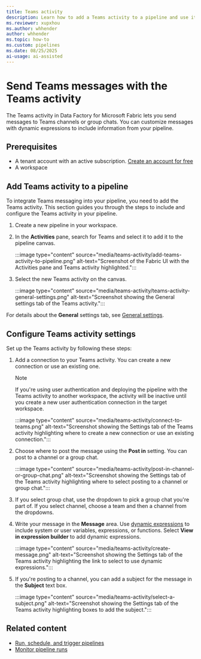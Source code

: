 ```yaml
---
title: Teams activity
description: Learn how to add a Teams activity to a pipeline and use it to send a Teams message.
ms.reviewer: xupxhou
ms.author: whhender
author: whhender
ms.topic: how-to
ms.custom: pipelines
ms.date: 08/25/2025
ai-usage: ai-assisted
---
```


# Send Teams messages with the Teams activity

The Teams activity in Data Factory for Microsoft Fabric lets you send messages to Teams channels or group chats. You can customize messages with dynamic expressions to include information from your pipeline.

## Prerequisites

* A tenant account with an active subscription. [Create an account for free](../fundamentals/fabric-trial.md)
* A workspace

## Add Teams activity to a pipeline

To integrate Teams messaging into your pipeline, you need to add the Teams activity. This section guides you through the steps to include and configure the Teams activity in your pipeline.

1. Create a new pipeline in your workspace.
1. In the **Activities** pane, search for Teams and select it to add it to the pipeline canvas.

   :::image type="content" source="media/teams-activity/add-teams-activity-to-pipeline.png" alt-text="Screenshot of the Fabric UI with the Activities pane and Teams activity highlighted.":::

1. Select the new Teams activity on the canvas.

   :::image type="content" source="media/teams-activity/teams-activity-general-settings.png" alt-text="Screenshot showing the General settings tab of the Teams activity.":::

For details about the **General** settings tab, see [General settings](activity-overview.md#general-settings).

## Configure Teams activity settings

Set up the Teams activity by following these steps:

1. Add a connection to your Teams activity. You can create a new connection or use an existing one.

    > [!NOTE]
    > If you're using user authentication and deploying the pipeline with the Teams activity to another workspace, the activity will be inactive until you create a new user authentication connection in the target workspace.

   :::image type="content" source="media/teams-activity/connect-to-teams.png" alt-text="Screenshot showing the Settings tab of the Teams activity highlighting where to create a new connection or use an existing connection.":::

1. Choose where to post the message using the **Post in** setting. You can post to a channel or a group chat.

   :::image type="content" source="media/teams-activity/post-in-channel-or-group-chat.png" alt-text="Screenshot showing the Settings tab of the Teams activity highlighting where to select posting to a channel or group chat.":::

1. If you select group chat, use the dropdown to pick a group chat you're part of. If you select channel, choose a team and then a channel from the dropdowns.

1. Write your message in the **Message** area. Use [dynamic expressions](expression-language.md) to include system or user variables, expressions, or functions. Select **View in expression builder** to add dynamic expressions.

   :::image type="content" source="media/teams-activity/create-message.png" alt-text="Screenshot showing the Settings tab of the Teams activity highlighting the link to select to use dynamic expressions.":::

1. If you're posting to a channel, you can add a subject for the message in the **Subject** text box.

   :::image type="content" source="media/teams-activity/select-a-subject.png" alt-text="Screenshot showing the Settings tab of the Teams activity highlighting boxes to add the subject.":::

## Related content

- [Run, schedule, and trigger pipelines](pipeline-runs.md)
- [Monitor pipeline runs](monitor-pipeline-runs.md)
